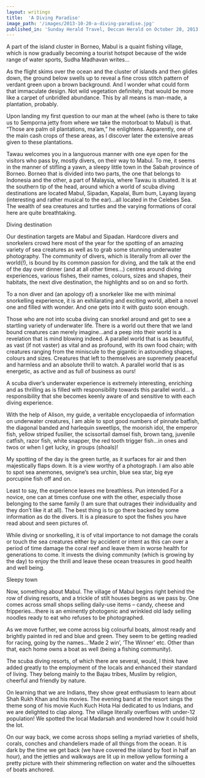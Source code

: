 ```yaml
---
layout: writings
title:  'A Diving Paradise'
image_path: '/images/2013-10-20-a-diving-paradise.jpg'
published_in: 'Sunday Herald Travel, Deccan Herald on October 20, 2013'
---
```


A part of the island cluster in Borneo, Mabul is a quaint fishing village, which is now gradually becoming a tourist hotspot because of the wide range of water sports, Sudha Madhavan writes...

As the flight skims over the ocean and the cluster of islands and then glides down, the ground below swells up to reveal a fine cross stitch pattern of verdant green upon a brown background. <!--more--> And I wonder what could form that immaculate design. Not wild vegetation definitely, that would be more like a carpet of unbridled abundance. This by all means is man-made, a plantation, probably.

Upon landing my first question to our man at the wheel (who is there to take us to Semporna jetty from where we take the motorboat to Mabul) is that. “Those are palm oil plantations, ma’am,” he enlightens. Apparently, one of the main cash crops of these areas, as I discover later the extensive areas given to these plantations.

Tawau welcomes you in a languorous manner with one eye open for the visitors who pass by, mostly divers, on their way to Mabul. To me, it seems in the manner of stifling a yawn, a sleepy little town in the Sabah province of Borneo. Borneo that is divided into two parts, the one that belongs to Indonesia and the other, a part of Malaysia, where Tawau is situated. It is at the southern tip of the head, around which a world of scuba diving destinations are located Mabul, Sipadan, Kapalai, Bum bum, Layang layang (interesting and rather musical to the ear)...all located in the Celebes Sea. The wealth of sea creatures and turtles and the varying formations of coral here are quite breathtaking.

Diving destination

Our destination targets are Mabul and Sipadan. Hardcore divers and snorkelers crowd here most of the year for the spotting of an amazing variety of sea creatures as well as to grab some stunning underwater photography. The community of divers, which is literally from all over the world(!),  is bound by its common passion for diving, and the talk at the end of the day over dinner (and at all other times...) centres around diving experiences, various fishes, their names, colours, sizes and shapes, their habitats, the next dive destination, the highlights and so on and so forth.

To a non diver and (an apology of) a snorkeler like me with minimal snorkelling experience, it is an exhilarating and exciting world, albeit a novel one and filled with wonder. And one gets into it with gusto soon enough.

Those who are not into scuba diving can snorkel around and get to see a startling variety of underwater life. There is a world out there that we land bound creatures can merely imagine...and a peep into their world is a revelation that is mind blowing indeed.
A parallel world that is as beautiful, as vast (if not vaster) as vital and as profound, with its own food chain; with creatures ranging from the miniscule to the gigantic in astounding shapes, colours and sizes. Creatures that left to themselves are supremely peaceful and harmless and an absolute thrill to watch. A parallel world that is as energetic, as active and as full of business as ours!

A scuba diver’s underwater experience is extremely interesting, enriching and as thrilling as is filled with responsibility towards this parallel world... a responsibility that she becomes keenly aware of and sensitive to with each diving experience.

With the help of Alison, my guide, a veritable encyclopaedia of information on underwater creatures, I am able to spot good numbers of pinnate batfish, the diagonal banded and harlequin sweetlips, the moorish idol, the emperor fish, yellow striped fusilier, the scissortail damsel fish, brown tang, juvenile catfish, razor fish, white snapper, the red tooth trigger fish...in ones and twos or when I get lucky, in groups (shoals)!

My spotting of the day is the green turtle, as it surfaces for air and then majestically flaps down. It is a view worthy of a photograph. I am also able to spot sea anemones, sevigne’s sea urchin, blue sea star, big eye porcupine fish off and on.

Least to say, the experience leaves me breathless. Pun intended.For a novice, one can at times confuse one with the other, especially those belonging to the same family (I am sure that outrages their individuality and they don’t like it at all). The best thing is to go there backed by some information as do the divers. It is a pleasure to spot the fishes you have read about and seen pictures of.

While diving or snorkelling, it is of vital importance to not damage the corals or touch the sea creatures either by accident or intent as this can over a period of time damage the coral reef and leave them in worse health for generations to come. It invests the diving community (which is growing by the day) to enjoy the thrill and leave these ocean treasures in good health and well being.

Sleepy town

Now, something about Mabul. The village of Mabul begins right behind the row of diving resorts, and a trickle of stilt houses begins as we pass by. One comes across small shops selling daily-use items – candy, cheese and fripperies...there is an eminently photogenic and wrinkled old lady selling noodles ready to eat who refuses to be photographed.

As we move further, we come across big colourful boats, almost ready and brightly painted in red and blue and green. They seem to be getting readied for racing, going by the names...‘Made 2 win’, ‘The Winner’ etc. Other than that, each home owns a boat as well (being a fishing community).

The scuba diving resorts, of which there are several, would, I think have added greatly to the employment of the locals and enhanced their standard of living. They belong mainly to the Bajau tribes, Muslim by religion, cheerful and friendly by nature.

On learning that we are Indians, they show great enthusiasm to learn about Shah Rukh Khan and his movies. The evening band at the resort sings the theme song of his movie Kuch Kuch Hota Hai dedicated to us Indians, and we are delighted to clap along. The village literally overflows with under-12 population! We spotted the local Madarsah and wondered how it could hold the lot.

On our way back, we come across shops selling a myriad varieties of shells, corals, conches and chandeliers made of all things from the ocean. It is dark by the time we get back (we have covered the island by foot in half an hour), and the jetties and walkways are lit up in mellow yellow forming a pretty picture with their shimmering reflection on water and the silhouettes of boats anchored.
